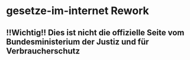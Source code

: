 # gesetze-im-internet Rework
## !!Wichtig!! Dies ist nicht die offizielle Seite vom Bundesministerium der Justiz und für Verbraucherschutz

